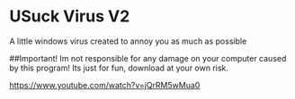 # USuck Virus V2
 A little windows virus created to annoy you as much as possible

##Important! Im not responsible for any damage on your computer caused by this program! Its just for fun, download at your own risk.

https://www.youtube.com/watch?v=jQrRM5wMua0
